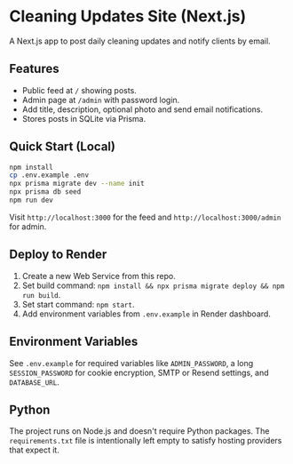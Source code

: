# Cleaning Updates Site (Next.js)

A Next.js app to post daily cleaning updates and notify clients by email.

## Features
- Public feed at `/` showing posts.
- Admin page at `/admin` with password login.
- Add title, description, optional photo and send email notifications.
- Stores posts in SQLite via Prisma.

## Quick Start (Local)
```bash
npm install
cp .env.example .env
npx prisma migrate dev --name init
npx prisma db seed
npm run dev
```

Visit `http://localhost:3000` for the feed and `http://localhost:3000/admin` for admin.

## Deploy to Render
1. Create a new Web Service from this repo.
2. Set build command: `npm install && npx prisma migrate deploy && npm run build`.
3. Set start command: `npm start`.
4. Add environment variables from `.env.example` in Render dashboard.

## Environment Variables
See `.env.example` for required variables like `ADMIN_PASSWORD`, a long `SESSION_PASSWORD` for cookie encryption, SMTP or Resend settings, and `DATABASE_URL`.

## Python

The project runs on Node.js and doesn't require Python packages. The `requirements.txt`
file is intentionally left empty to satisfy hosting providers that expect it.
